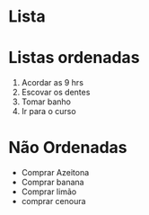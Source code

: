 # Lista
   <!DOCTYPE html>
<html lang="pt-br">
<head>
    <meta charset="UTF-8">
    <meta http-equiv="X-UA-Compartible" content=" chrome=1
    <meta name="viewport" content="width=device-width, initial-scale=1.0">
    <ROTINA>
</head>
<body>
    <H1>Listas ordenadas</H1>
    <ol>
<li>Acordar as 9 hrs </li>
<li>Escovar os dentes</li>
<li>Tomar banho</li> 
<li>Ir para o curso</li>
</ol>
<h1>Não Ordenadas</h1>
    <ul>
        <li>Comprar Azeitona </li>
<li>Comprar banana</li>
<li>Comprar limão</li> 
<li>comprar cenoura</li>
    </ul>
</body>
</html>
